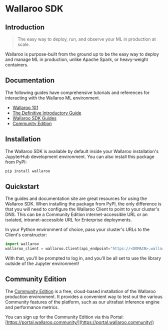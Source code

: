 # Wallaroo SDK

## Introduction

> The easy way to deploy, run, and observe your ML in production at scale.

Wallaroo is purpose-built from the ground up to be the easy way to deploy and manage ML in production, unlike Apache Spark, or heavy-weight containers.

## Documentation

The following guides have comprehensive tutorials and references for interacting with the Wallaroo ML environment.

* [Wallaroo 101](https://docs.wallaroo.ai/wallaroo-101/)
* [The Definitive Introductory Guide](https://docs.wallaroo.ai/wallaroo-complete-introduction/)
* [Wallaroo SDK Guides](https://docs.wallaroo.ai/wallaroo-developer-guides/wallaroo-sdk-guides/)
* [Community Edition](https://portal.wallaroo.community/)

## Installation

The Wallaroo SDK is available by default inside your Wallaroo installation's JupyterHub development environment. You can also install this package from PyPI:

```sh
pip install wallaroo
```

## Quickstart

The guides and documentation site are great resources for using the Wallaroo SDK. When installing the package from PyPI, the only difference is that you will need to configure the Wallaroo Client to point to your cluster's DNS. This can be a Community Edition internet-accessible URL or an isolated, intranet-accessible URL for Enterprise deployments.

In your Python environment of choice, pass your cluster's URLs to the Client's constructor:
```python
import wallaroo
wallaroo_client = wallaroo.Client(api_endpoint="https://<DOMAIN>.wallaroo.community", auth_endpoint="https://<DOMAIN>.keycloak.wallaroo.community")
```

With that, you'll be prompted to log in, and you'll be all set to use the library outside of the Jupyter environment!

## Community Edition

The [Community Edition](https://portal.wallaroo.community/) is a free, cloud-based installation of the Wallaroo production environment. It provides a convenient way to test out the various Community features of the platform, such as our ultrafast inference engine and performance metrics.

You can sign up for the Community Edition via this Portal: [https://portal.wallaroo.community/](https://portal.wallaroo.community/)
